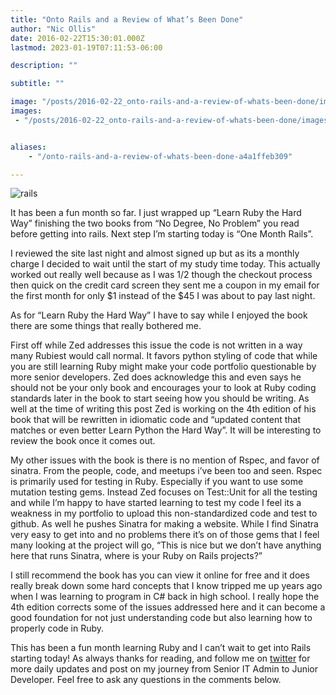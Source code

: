 ```yaml
---
title: "Onto Rails and a Review of What’s Been Done"
author: "Nic Ollis"
date: 2016-02-22T15:30:01.000Z
lastmod: 2023-01-19T07:11:53-06:00

description: ""

subtitle: ""

image: "/posts/2016-02-22_onto-rails-and-a-review-of-whats-been-done/images/1.png" 
images:
 - "/posts/2016-02-22_onto-rails-and-a-review-of-whats-been-done/images/1.png"


aliases:
    - "/onto-rails-and-a-review-of-whats-been-done-a4a1ffeb309"

---
```


![rails](http://programpractical.com/wp-content/uploads/2016/02/rails-1024x512.png)


It has been a fun month so far. I just wrapped up “Learn Ruby the Hard Way” finishing the two books from “No Degree, No Problem” you read before getting into rails. Next step I’m starting today is “One Month Rails”.

I reviewed the site last night and almost signed up but as its a monthly charge I decided to wait until the start of my study time today. This actually worked out really well because as I was 1/2 though the checkout process then quick on the credit card screen they sent me a coupon in my email for the first month for only $1 instead of the $45 I was about to pay last night.

As for “Learn Ruby the Hard Way” I have to say while I enjoyed the book there are some things that really bothered me.

First off while Zed addresses this issue the code is not written in a way many Rubiest would call normal. It favors python styling of code that while you are still learning Ruby might make your code portfolio questionable by more senior developers. Zed does acknowledge this and even says he should not be your only book and encourages your to look at Ruby coding standards later in the book to start seeing how you should be writing. As well at the time of writing this post Zed is working on the 4th edition of his book that will be rewritten in idiomatic code and “updated content that matches or even better Learn Python the Hard Way”. It will be interesting to review the book once it comes out.

My other issues with the book is there is no mention of Rspec, and favor of sinatra. From the people, code, and meetups i’ve been too and seen. Rspec is primarily used for testing in Ruby. Especially if you want to use some mutation testing gems. Instead Zed focuses on Test::Unit for all the testing and while I’m happy to have started learning to test my code I feel its a weakness in my portfolio to upload this non-standardized code and test to github. As well he pushes Sinatra for making a website. While I find Sinatra very easy to get into and no problems there it’s on of those gems that I feel many looking at the project will go, “This is nice but we don’t have anything here that runs Sinatra, where is your Ruby on Rails projects?”

I still recommend the book has you can view it online for free and it does really break down some hard concepts that I know tripped me up years ago when I was learning to program in C# back in high school. I really hope the 4th edition corrects some of the issues addressed here and it can become a good foundation for not just understanding code but also learning how to properly code in Ruby.

This has been a fun month learning Ruby and I can’t wait to get into Rails starting today! As always thanks for reading, and follow me on [twitter](https://twitter.com/nic_ollis) for more daily updates and post on my journey from Senior IT Admin to Junior Developer. Feel free to ask any questions in the comments below.
